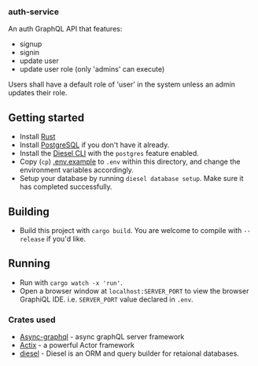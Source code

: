 ### auth-service
An auth GraphQL API that features:
* signup
* signin
* update user
* update user role (only 'admins' can execute)

Users shall have a default role of 'user' in the system unless an admin updates their role. 

## Getting started
* Install [Rust](https://www.rust-lang.org/)
* Install [PostgreSQL](https://www.postgresql.org/) if you don't have it already.
* Install the [Diesel CLI](https://github.com/diesel-rs/diesel/tree/master/diesel_cli) with the `postgres` feature enabled.
* Copy (`cp`) [.env.example](./.env.example) to `.env` within this directory, and change the environment variables accordingly.
* Setup your database by running `diesel database setup`. Make sure it has completed successfully.

## Building
* Build this project with `cargo build`. You are welcome to compile with `--release` if you'd like.

## Running
* Run with `cargo watch -x 'run'`.
* Open a browser window at `localhost:SERVER_PORT` to view the browser GraphiQL IDE. i.e. `SERVER_PORT` value declared in `.env`.

### Crates used  
* [Async-graphql](https://github.com/async-graphql) - async graphQL server framework
* [Actix](https://actix.rs/) - a powerful Actor framework
* [diesel](https://diesel.rs/guides/getting-started.html) - Diesel is an ORM and query builder for retaional databases.

